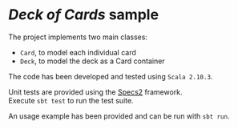 # *Deck of Cards* sample

The project implements two main classes:  
- ```Card```, to model each individual card  
- ```Deck```, to model the deck as a Card container  

The code has been developed and tested using `Scala 2.10.3`.  

Unit tests are provided using the [Specs2](http://etorreborre.github.io/specs2/) framework.  
Execute ```sbt test``` to run the test suite.  

An usage example has been provided and can be run with ```sbt run```.

